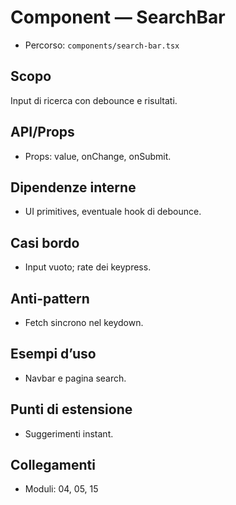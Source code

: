 # Component — SearchBar

- Percorso: `components/search-bar.tsx`

## Scopo
Input di ricerca con debounce e risultati.

## API/Props
- Props: value, onChange, onSubmit.

## Dipendenze interne
- UI primitives, eventuale hook di debounce.

## Casi bordo
- Input vuoto; rate dei keypress.

## Anti-pattern
- Fetch sincrono nel keydown.

## Esempi d’uso
- Navbar e pagina search.

## Punti di estensione
- Suggerimenti instant.

## Collegamenti
- Moduli: 04, 05, 15